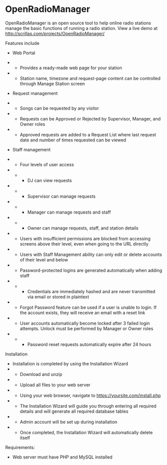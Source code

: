 # OpenRadioManager

OpenRadioManager is an open source tool to help online radio stations manage the basic functions of running a radio station.
View a live demo at http://scrillas.com/projects/OpenRadioManager/

Features include
* Web Portal
* * Provides a ready-made web page for your station
* * Station name, timezone and request-page content can be controlled through Manage Station screen

* Request management
* * Songs can be requested by any visitor
* * Requests can be Approved or Rejected by Supervisor, Manager, and Owner roles
* * Approved requests are added to a Request List where last request date and number of times requested can be viewed

* Staff management
* * Four levels of user access
* * * DJ can view requests
* * * Supervisor can manage requests
* * * Manager can manage requests and staff
* * * Owner can manage requests, staff, and station details
* * Users with insufficient permissions are blocked from accessing screens above their level, even when going to the URL directly
* * Users with Staff Management ability can only edit or delete accounts of their level and below
* * Password-protected logins are generated automatically when adding staff
* * * Credentials are immediately hashed and are never transmitted via email or stored in plaintext
* * Forgot Password feature can be used if a user is unable to login. If the account exists, they will receive an email with a reset link
* * User accounts automatically become locked after 3 failed login attempts. Unlock must be performed by Manager or Owner roles
* * * Password reset requests automatically expire after 24 hours

Installation
* Installation is completed by using the Installation Wizard
* * Download and unzip
* * Upload all files to your web server
* * Using your web browser, navigate to https://yoursite.com/install.php
* * The Installation Wizard will guide you through entering all required details and will generate all required database tables
* * Admin account will be set up during installation
* * Once completed, the Installation Wizard will automatically delete itself

Requirements:
* Web server must have PHP and MySQL installed
